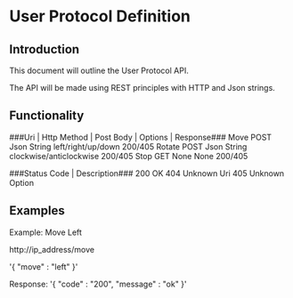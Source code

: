 User Protocol Definition
=========================

## Introduction ##

This document will outline the User Protocol API.

The API will be made using REST principles with HTTP and Json strings.


## Functionality ##

###Uri         | Http Method | Post Body            | Options           | Response###
    Move         POST        Json String        left/right/up/down         200/405
    Rotate       POST        Json String      clockwise/anticlockwise      200/405
    Stop         GET            None                  None                 200/405



###Status Code   |  Description###
    200             OK
    404         Unknown Uri
    405        Unknown Option


## Examples ##

Example: Move Left

http://ip_address/move

'{
    "move" : "left"
}'

Response: 
'{
    "code" : "200",
    "message" : "ok"
}'
    

